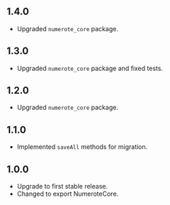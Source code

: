 ## 1.4.0
- Upgraded `numerote_core` package.

## 1.3.0
- Upgraded `numerote_core` package and fixed tests.

## 1.2.0
- Upgraded `numerote_core` package.

## 1.1.0
- Implemented `saveAll` methods for migration.

## 1.0.0
- Upgrade to first stable release.
- Changed to export NumeroteCore.
